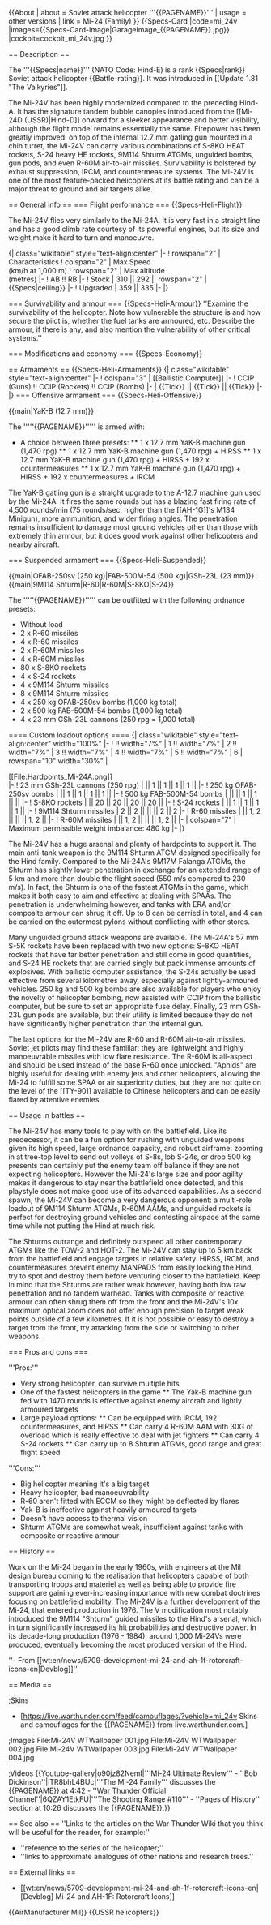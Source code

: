 {{About
| about = Soviet attack helicopter '''{{PAGENAME}}'''
| usage = other versions
| link = Mi-24 (Family)
}}
{{Specs-Card
|code=mi_24v
|images={{Specs-Card-Image|GarageImage_{{PAGENAME}}.jpg}}
|cockpit=cockpit_mi_24v.jpg
}}

== Description ==
<!-- ''In the description, the first part should be about the history of and the creation and combat usage of the helicopter, as well as its key features. In the second part, tell the reader about the helicopter in the game. Insert a screenshot of the vehicle, so that if the novice player does not remember the vehicle by name, he will immediately understand what kind of vehicle the article is talking about.'' -->
The '''{{Specs|name}}''' (NATO Code: Hind-E) is a rank {{Specs|rank}} Soviet attack helicopter {{Battle-rating}}. It was introduced in [[Update 1.81 "The Valkyries"]].

The Mi-24V has been highly modernized compared to the preceding Hind-A. It has the signature tandem bubble canopies introduced from the [[Mi-24D (USSR)|Hind-D]] onward for a sleeker appearance and better visibility, although the flight model remains essentially the same. Firepower has been greatly improved: on top of the internal 12.7 mm gatling gun mounted in a chin turret, the Mi-24V can carry various combinations of S-8KO HEAT rockets, S-24 heavy HE rockets, 9M114 Shturm ATGMs, unguided bombs, gun pods, and even R-60M air-to-air missiles. Survivability is bolstered by exhaust suppression, IRCM, and countermeasure systems. The Mi-24V is one of the most feature-packed helicopters at its battle rating and can be a major threat to ground and air targets alike.

== General info ==
=== Flight performance ===
{{Specs-Heli-Flight}}
<!-- ''Describe how the helicopter behaves in the air. Speed, manoeuvrability, acceleration and allowable loads - these are the most important characteristics of the vehicle.'' -->

The Mi-24V flies very similarly to the Mi-24A. It is very fast in a straight line and has a good climb rate courtesy of its powerful engines, but its size and weight make it hard to turn and manoeuvre.

{| class="wikitable" style="text-align:center"
|-
! rowspan="2" | Characteristics
! colspan="2" | Max Speed<br>(km/h at 1,000 m)
! rowspan="2" | Max altitude<br>(metres)
|-
! AB !! RB
|-
! Stock
| 310 || 292 || rowspan="2" | {{Specs|ceiling}}
|-
! Upgraded
| 359 || 335
|-
|}

=== Survivability and armour ===
{{Specs-Heli-Armour}}
''Examine the survivability of the helicopter. Note how vulnerable the structure is and how secure the pilot is, whether the fuel tanks are armoured, etc. Describe the armour, if there is any, and also mention the vulnerability of other critical systems.''

=== Modifications and economy ===
{{Specs-Economy}}

== Armaments ==
{{Specs-Heli-Armaments}}
{| class="wikitable" style="text-align:center"
|-
! colspan="3" | [[Ballistic Computer]]
|-
! CCIP (Guns) !! CCIP (Rockets) !! CCIP (Bombs)
|-
| {{Tick}} || {{Tick}} || {{Tick}}
|-
|}
=== Offensive armament ===
{{Specs-Heli-Offensive}}
<!-- ''Describe the offensive armament of the helicopter, if any. Describe how effective the cannons and machine guns are in battle, also what ammunition belts or drums are better to use. If there is no offensive weaponry, delete this subsection.'' -->
{{main|YaK-B (12.7 mm)}}

The '''''{{PAGENAME}}''''' is armed with:

* A choice between three presets:
** 1 x 12.7 mm YaK-B machine gun (1,470 rpg)
** 1 x 12.7 mm YaK-B machine gun (1,470 rpg) + HIRSS
** 1 x 12.7 mm YaK-B machine gun (1,470 rpg) + HIRSS + 192 x countermeasures
** 1 x 12.7 mm YaK-B machine gun (1,470 rpg) + HIRSS + 192 x countermeasures + IRCM

The YaK-B gatling gun is a straight upgrade to the A-12.7 machine gun used by the Mi-24A. It fires the same rounds but has a blazing fast firing rate of 4,500 rounds/min (75 rounds/sec, higher than the [[AH-1G]]'s M134 Minigun), more ammunition, and wider firing angles. The penetration remains insufficient to damage most ground vehicles other than those with extremely thin armour, but it does good work against other helicopters and nearby aircraft.

=== Suspended armament ===
{{Specs-Heli-Suspended}}
<!-- ''Describe the helicopter's suspended armament: additional cannons under the winglets, any bombs, and rockets. Since any helicopter is essentially only a platform for suspended weaponry, this section is significant and deserves your special attention. If there is no suspended weaponry remove this subsection.'' -->
{{main|OFAB-250sv (250 kg)|FAB-500M-54 (500 kg)|GSh-23L (23 mm)}}
{{main|9M114 Shturm|R-60|R-60M|S-8KO|S-24}}

The '''''{{PAGENAME}}''''' can be outfitted with the following ordnance presets:

* Without load
* 2 x R-60 missiles
* 4 x R-60 missiles
* 2 x R-60M missiles
* 4 x R-60M missiles
* 80 x S-8KO rockets
* 4 x S-24 rockets
* 4 x 9M114 Shturm missiles
* 8 x 9M114 Shturm missiles
* 4 x 250 kg OFAB-250sv bombs (1,000 kg total)
* 2 x 500 kg FAB-500M-54 bombs (1,000 kg total)
* 4 x 23 mm GSh-23L cannons (250 rpg = 1,000 total)

==== Custom loadout options ====
{| class="wikitable" style="text-align:center" width="100%"
|-
! !! width="7%" | 1 !! width="7%" | 2 !! width="7%" | 3 !! width="7%" | 4 !! width="7%" | 5 !! width="7%" | 6
| rowspan="10" width="30%" | <div class="ttx-image">[[File:Hardpoints_Mi-24A.png]]</div>
|-
! 23 mm GSh-23L cannons (250 rpg)
| || 1 || 1 || 1 || 1 ||
|-
! 250 kg OFAB-250sv bombs
| || 1 || 1 || 1 || 1 ||
|-
! 500 kg FAB-500M-54 bombs
| || || 1 || 1 || ||
|-
! S-8KO rockets
| || 20 || 20 || 20 || 20 ||
|-
! S-24 rockets
| || 1 || 1 || 1 || 1 ||
|-
! 9M114 Shturm missiles
| 2 || 2 || || || 2 || 2
|-
! R-60 missiles
| || 1, 2 || || || 1, 2 ||
|-
! R-60M missiles
| || 1, 2 || || || 1, 2 ||
|-
| colspan="7" | Maximum permissible weight imbalance: 480 kg
|-
|}

The Mi-24V has a huge arsenal and plenty of hardpoints to support it. The main anti-tank weapon is the 9M114 Shturm ATGM designed specifically for the Hind family. Compared to the Mi-24A's 9M17M Falanga ATGMs, the Shturm has slightly lower penetration in exchange for an extended range of 5 km and more than double the flight speed (550 m/s compared to 230 m/s). In fact, the Shturm is one of the fastest ATGMs in the game, which makes it both easy to aim and effective at dealing with SPAAs. The penetration is underwhelming however, and tanks with ERA and/or composite armour can shrug it off. Up to 8 can be carried in total, and 4 can be carried on the outermost pylons without conflicting with other stores.

Many unguided ground attack weapons are available. The Mi-24A's 57 mm S-5K rockets have been replaced with two new options: S-8KO HEAT rockets that have far better penetration and still come in good quantities, and S-24 HE rockets that are carried singly but pack immense amounts of explosives. With ballistic computer assistance, the S-24s actually be used effective from several kilometres away, especially against lightly-armoured vehicles. 250 kg and 500 kg bombs are also available for players who enjoy the novelty of helicopter bombing, now assisted with CCIP from the ballistic computer, but be sure to set an appropriate fuse delay. Finally, 23 mm GSh-23L gun pods are available, but their utility is limited because they do not have significantly higher penetration than the internal gun.

The last options for the Mi-24V are R-60 and R-60M air-to-air missiles. Soviet jet pilots may find these familiar: they are lightweight and highly manoeuvrable missiles with low flare resistance. The R-60M is all-aspect and should be used instead of the base R-60 once unlocked. "Aphids" are highly useful for dealing with enemy jets and other helicopters, allowing the Mi-24 to fulfill some SPAA or air superiority duties, but they are not quite on the level of the [[TY-90]] available to Chinese helicopters and can be easily flared by attentive enemies.

== Usage in battles ==
<!--''Describe the tactics of playing in a helicopter, the features of using the helicopter in a team and advice on tactics. Refrain from creating a "guide" - do not impose a single point of view, but instead, give the reader food for thought. Examine the most dangerous enemies and give recommendations on fighting them. If necessary, note the specifics of the game in different modes (AB, RB, SB).''-->

The Mi-24V has many tools to play with on the battlefield. Like its predecessor, it can be a fun option for rushing with unguided weapons given its high speed, large ordnance capacity, and robust airframe: zooming in at tree-top level to send out volleys of S-8s, lob S-24s, or drop 500 kg presents can certainly put the enemy team off balance if they are not expecting helicopters. However the Mi-24's large size and poor agility makes it dangerous to stay near the battlefield once detected, and this playstyle does not make good use of its advanced capabilities. As a second spawn, the Mi-24V can become a very dangerous opponent: a multi-role loadout of 9M114 Shturm ATGMs, R-60M AAMs, and unguided rockets is perfect for destroying ground vehicles and contesting airspace at the same time while not putting the Hind at much risk.

The Shturms outrange and definitely outspeed all other contemporary ATGMs like the TOW-2 and HOT-2. The Mi-24V can stay up to 5 km back from the battlefield and engage targets in relative safety. HIRSS, IRCM, and countermeasures prevent enemy MANPADS from easily locking the Hind, try to spot and destroy them before venturing closer to the battlefield. Keep in mind that the Shturms are rather weak however, having both low raw penetration and no tandem warhead. Tanks with composite or reactive armour can often shrug them off from the front and the Mi-24V's 10x maximum optical zoom does not offer enough precision to target weak points outside of a few kilometres. If it is not possible or easy to destroy a target from the front, try attacking from the side or switching to other weapons.

=== Pros and cons ===
<!-- ''Summarise and briefly evaluate the vehicle in terms of its characteristics and combat effectiveness. Mark its pros and cons in the bulleted list. Try not to use more than 6 points for each of the characteristics. Avoid using categorical definitions such as "bad", "good" and the like - use substitutions with softer forms such as "inadequate" and "effective".'' -->

'''Pros:'''

* Very strong helicopter, can survive multiple hits
* One of the fastest helicopters in the game
** The Yak-B machine gun fed with 1470 rounds is effective against enemy aircraft and lightly armoured targets
* Large payload options:
** Can be equipped with IRCM, 192 countermeasures, and HIRSS
** Can carry 4 R-60M AAM with 30G of overload which is really effective to deal with jet fighters
** Can carry 4 S-24 rockets
** Can carry up to 8 Shturm ATGMs, good range and great flight speed

'''Cons:'''

* Big helicopter meaning it's a big target
* Heavy helicopter, bad manoeuvrability
* R-60 aren't fitted with ECCM so they might be deflected by flares
* Yak-B is ineffective against heavily armoured targets
* Doesn't have access to thermal vision
* Shturm ATGMs are somewhat weak, insufficient against tanks with composite or reactive armour

== History ==
<!-- ''Describe the history of the creation and combat usage of the helicopter in more detail than in the introduction. If the historical reference turns out to be too long, take it to a separate article, taking a link to the article about the vehicle and adding a block "/History" (example: <nowiki>https://wiki.warthunder.com/(Vehicle-name)/History</nowiki>) and add a link to it here using the <code>main</code> template. Be sure to reference text and sources by using <code><nowiki><ref></ref></nowiki></code>, as well as adding them at the end of the article with <code><nowiki><references /></nowiki></code>. This section may also include the vehicle's dev blog entry (if applicable) and the in-game encyclopedia description (under <code><nowiki>=== In-game description ===</nowiki></code>, also if applicable).'' -->
Work on the Mi-24 began in the early 1960s, with engineers at the Mil design bureau coming to the realisation that helicopters capable of both transporting troops and materiel as well as being able to provide fire support are gaining ever-increasing importance with new combat doctrines focusing on battlefield mobility. The Mi-24V is a further development of the Mi-24, that entered production in 1976. The V modification most notably introduced the 9M114 "Shturm" guided missiles to the Hind's arsenal, which in turn significantly increased its hit probabilities and destructive power. In its decade-long production (1976 - 1984), around 1,000 Mi-24Vs were produced, eventually becoming the most produced version of the Hind.

''- From [[wt:en/news/5709-development-mi-24-and-ah-1f-rotorcraft-icons-en|Devblog]]''

== Media ==
<!-- ''Excellent additions to the article would be video guides, screenshots from the game, and photos.'' -->

;Skins
* [https://live.warthunder.com/feed/camouflages/?vehicle=mi_24v Skins and camouflages for the {{PAGENAME}} from live.warthunder.com.]

;Images
<gallery mode="packed" heights="200">
File:Mi-24V WTWallpaper 001.jpg
File:Mi-24V WTWallpaper 002.jpg
File:Mi-24V WTWallpaper 003.jpg
File:Mi-24V WTWallpaper 004.jpg
</gallery>

;Videos
{{Youtube-gallery|o90jz82NemI|'''Mi-24 Ultimate Review''' - ''Bob Dickinson''|lTR8bhL4BUc|'''The Mi-24 Family''' discusses the {{PAGENAME}} at 4:42 - ''War Thunder Official Channel''|6QZAY1EtkFU|'''The Shooting Range #110''' - ''Pages of History'' section at 10:26 discusses the {{PAGENAME}}.}}

== See also ==
''Links to the articles on the War Thunder Wiki that you think will be useful for the reader, for example:''

* ''reference to the series of the helicopter;''
* ''links to approximate analogues of other nations and research trees.''

== External links ==
<!-- ''Paste links to sources and external resources, such as:''
* ''topic on the official game forum;''
* ''other literature.'' -->

* [[wt:en/news/5709-development-mi-24-and-ah-1f-rotorcraft-icons-en|[Devblog] Mi-24 and AH-1F: Rotorcraft Icons]]

{{AirManufacturer Mil}}
{{USSR helicopters}}